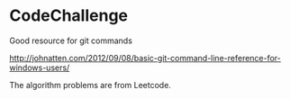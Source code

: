 # CodeChallenge

Good resource for git commands

http://johnatten.com/2012/09/08/basic-git-command-line-reference-for-windows-users/

The algorithm problems are from Leetcode.
